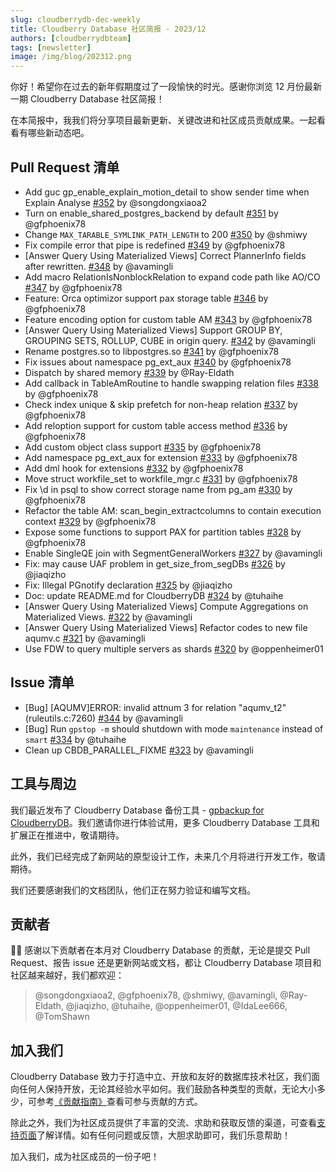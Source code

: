 ```yaml
---
slug: cloudberrydb-dec-weekly
title: Cloudberry Database 社区简报 - 2023/12
authors: [cloudberrydbteam]
tags: [newsletter]
image: /img/blog/202312.png
---
```


你好！希望你在过去的新年假期度过了一段愉快的时光。感谢你浏览 12 月份最新一期 Cloudberry Database 社区简报！

在本简报中，我我们将分享项目最新更新、关键改进和社区成员贡献成果。一起看看有哪些新动态吧。

<!-- truncate -->

## Pull Request 清单

- Add guc gp_enable_explain_motion_detail to show sender time when Explain Analyse [#352](https://github.com/cloudberrydb/cloudberrydb/pull/352) by @songdongxiaoa2
- Turn on enable_shared_postgres_backend by default [#351](https://github.com/cloudberrydb/cloudberrydb/pull/351) by @gfphoenix78
- Change  `MAX_TARABLE_SYMLINK_PATH_LENGTH`  to 200 [#350](https://github.com/cloudberrydb/cloudberrydb/pull/350) by @shmiwy
- Fix compile error that pipe is redefined [#349](https://github.com/cloudberrydb/cloudberrydb/pull/349) by @gfphoenix78
- [Answer Query Using Materialized Views] Correct PlannerInfo fields after rewritten. [#348](https://github.com/cloudberrydb/cloudberrydb/pull/348) by @avamingli
- Add macro RelationIsNonblockRelation to expand code path like AO/CO [#347](https://github.com/cloudberrydb/cloudberrydb/pull/347) by @gfphoenix78
- Feature: Orca optimizor support pax storage table [#346](https://github.com/cloudberrydb/cloudberrydb/pull/346) by @gfphoenix78
- Feature encoding option for custom table AM [#343](https://github.com/cloudberrydb/cloudberrydb/pull/343) by @gfphoenix78
- [Answer Query Using Materialized Views] Support GROUP BY, GROUPING SETS, ROLLUP, CUBE in origin query. [#342](https://github.com/cloudberrydb/cloudberrydb/pull/342) by @avamingli
- Rename postgres.so to libpostgres.so [#341](https://github.com/cloudberrydb/cloudberrydb/pull/341) by @gfphoenix78
- Fix issues about namespace pg_ext_aux [#340](https://github.com/cloudberrydb/cloudberrydb/pull/340) by @gfphoenix78
- Dispatch by shared memory [#339](https://github.com/cloudberrydb/cloudberrydb/pull/339) by @Ray-Eldath
- Add callback in TableAmRoutine to handle swapping relation files [#338](https://github.com/cloudberrydb/cloudberrydb/pull/338) by @gfphoenix78
- Check index unique & skip prefetch for non-heap relation [#337](https://github.com/cloudberrydb/cloudberrydb/pull/337) by @gfphoenix78
- Add reloption support for custom table access method [#336](https://github.com/cloudberrydb/cloudberrydb/pull/336) by @gfphoenix78
- Add custom object class support [#335](https://github.com/cloudberrydb/cloudberrydb/pull/335) by @gfphoenix78
- Add namespace pg_ext_aux for extension [#333](https://github.com/cloudberrydb/cloudberrydb/pull/333) by @gfphoenix78
- Add dml hook for extensions [#332](https://github.com/cloudberrydb/cloudberrydb/pull/332) by @gfphoenix78
- Move struct workfile_set to workfile_mgr.c [#331](https://github.com/cloudberrydb/cloudberrydb/pull/331) by @gfphoenix78
- Fix \\d in psql to show correct storage name from pg_am [#330](https://github.com/cloudberrydb/cloudberrydb/pull/330) by @gfphoenix78
- Refactor the table AM: scan_begin_extractcolumns to contain execution context [#329](https://github.com/cloudberrydb/cloudberrydb/pull/329) by @gfphoenix78
- Expose some functions to support PAX for partition tables [#328](https://github.com/cloudberrydb/cloudberrydb/pull/328) by @gfphoenix78
- Enable SingleQE join with SegmentGeneralWorkers [#327](https://github.com/cloudberrydb/cloudberrydb/pull/327) by @avamingli
- Fix: may cause UAF problem in get_size_from_segDBs [#326](https://github.com/cloudberrydb/cloudberrydb/pull/326) by @jiaqizho
- Fix: Illegal PGnotify declaration [#325](https://github.com/cloudberrydb/cloudberrydb/pull/325)  by @jiaqizho
- Doc: update README.md for CloudberryDB [#324](https://github.com/cloudberrydb/cloudberrydb/pull/324) by @tuhaihe
- [Answer Query Using Materialized Views] Compute Aggregations on Materialized Views. [#322](https://github.com/cloudberrydb/cloudberrydb/pull/322) by @avamingli
- [Answer Query Using Materialized Views] Refactor codes to new file aqumv.c [#321](https://github.com/cloudberrydb/cloudberrydb/pull/321) by @avamingli
- Use FDW to query multiple servers as shards [#320](https://github.com/cloudberrydb/cloudberrydb/pull/320) by @oppenheimer01

## Issue 清单

- [Bug] [AQUMV]ERROR: invalid attnum 3 for relation "aqumv_t2" (ruleutils.c:7260) [#344](https://github.com/cloudberrydb/cloudberrydb/issues/344) by @avamingli
- [Bug] Run  `gpstop -m`  should shutdown with mode  `maintenance`  instead of  `smart` [#334](https://github.com/cloudberrydb/cloudberrydb/issues/334) by @tuhaihe
- Clean up CBDB_PARALLEL_FIXME [#323](https://github.com/cloudberrydb/cloudberrydb/issues/323) by @avamingli

## 工具与周边

我们最近发布了 Cloudberry Database 备份工具 - [gpbackup for CloudberryDB](https://github.com/cloudberrydb/gpbackup)。我们邀请你进行体验试用，更多 Cloudberry Database 工具和扩展正在推进中，敬请期待。

此外，我们已经完成了新网站的原型设计工作，未来几个月将进行开发工作，敬请期待。

我们还要感谢我们的文档团队，他们正在努力验证和编写文档。

## 贡献者

🎈️🎊️ 感谢以下贡献者在本月对 Cloudberry Database 的贡献，无论是提交 Pull Request、报告 issue 还是更新网站或文档，都让 Cloudberry Database 项目和社区越来越好，我们都欢迎：

> @songdongxiaoa2, @gfphoenix78, @shmiwy, @avamingli, @Ray-Eldath, @jiaqizho, @tuhaihe, @oppenheimer01, @IdaLee666, @TomShawn

## 加入我们

Cloudberry Database 致力于打造中立、开放和友好的数据库技术社区，我们面向任何人保持开放，无论其经验水平如何。我们鼓励各种类型的贡献，无论大小多少，可参考[《贡献指南》](https://cloudberrydb.org/contribute/how-to-contribute)查看可参与贡献的方式。

除此之外，我们为社区成员提供了丰富的交流、求助和获取反馈的渠道，可查看[支持页面](https://cloudberrydb.org/support)了解详情。如有任何问题或反馈，大胆求助即可，我们乐意帮助！

加入我们，成为社区成员的一份子吧！
